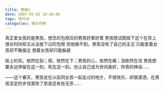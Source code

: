 ```yaml
---
title: 情缘2
date: 2007-05-02 10:48:08
tags: 现代诗
categories: 情为何物
---
```

真正爱女孩的是男孩，想念的包袱压的男孩好累好累
男孩想试图放下这个在背上很长时间却又从没放下过的包袱
但他做不到，男孩没有了自己的主见
只能爱着女孩却不敢接近
想着女孩却只能躲避
<!-- more -->
街上的风，依然在刮；雨，依然在下；男孩的心，依然在痛；泪依然在流
男孩想要永远停留在这一刻，死在这一刻，也让自己成为世间美好，传奇的神话……

——这个春天，男孩走在以前同女孩一起走过的地方，不很快乐，却很潇洒，在男孩坚定的步伐里除了悲哀还有些无奈……
